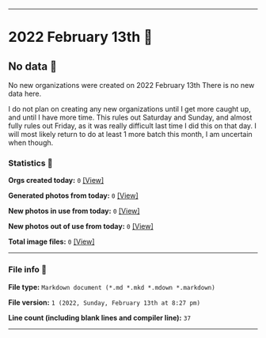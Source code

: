 
***

# 2022 February 13th 📅

## No data 🚫

No new organizations were created on 2022 February 13th There is no new data here.

I do not plan on creating any new organizations until I get more caught up, and until I have more time. This rules out Saturday and Sunday, and almost fully rules out Friday, as it was really difficult last time I did this on that day. I will most likely return to do at least 1 more batch this month, I am uncertain when though.

<!-- I will (hopefully) be creating new organizations at some point later this month. At the moment, I have become overloaded, and need to take a break. The list keeps growing faster than I can catch up on it, and it would have taken 3+ more consecutive days of work, which I can't do right now. !-->

### Statistics 📝

**Orgs created today:** `0` [[View]](/NewOrgs/2022/02_February/README.md#february-13th-2022)

**Generated photos from today:** `0` [[View]](/OrganizationGraphics/ByDate/2022/02_February/13/Generated/)

**New photos in use from today:** `0` [[View]](/OrganizationGraphics/ByDate/2022/02_February/13/Used/)

**New photos out of use from today:** `0` [[View]](/OrganizationGraphics/ByDate/2022/02_February/13/Unused/)

**Total image files:** `0` [[View]](/OrganizationGraphics/ByDate/2022_February/13/)

***

### File info 📜

**File type:** `Markdown document (*.md *.mkd *.mdown *.markdown)`

**File version:** `1 (2022, Sunday, February 13th at 8:27 pm)`

**Line count (including blank lines and compiler line):** `37`

***
